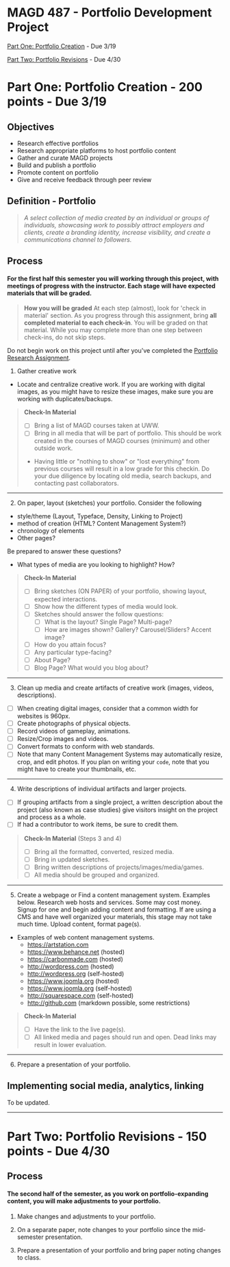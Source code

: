 # MAGD 487 - Portfolio Development Project 

[Part One: Portfolio Creation](#part1) - Due 3/19

[Part Two: Portfolio Revisions](#part2) - Due 4/30


<a named="part1"></a> 
# Part One: Portfolio Creation - 200 points - Due 3/19

## Objectives
+ Research effective portfolios
+ Research appropriate platforms to host portfolio content
+ Gather and curate MAGD projects
+ Build and publish a portfolio
+ Promote content on portfolio
+ Give and receive feedback through peer review

## Definition - Portfolio
> *A select collection of media created by an individual or groups of individuals, showcasing work to possibly attract employers and  clients, create a branding identity, increase visibility, and create a communications channel to followers.*

## Process
#### For the first half this semester you will working through this project, with meetings of progress with the instructor. Each stage will have expected materials that will be graded.

  > **How you will be graded**
  > At each step (almost), look for 'check in material' section. 
  > As you progress through this assignment, bring **all completed material to each check-in**. 
  > You will be graded on that material. 
  > While you may complete more than one step between check-ins, do not skip steps.

Do not begin work on this project until after you've completed the [Portfolio Research Assignment](PortfolioResearchAssignment.md).

1. Gather creative work
  - Locate and centralize creative work. If you are working with digital images, as you might have to resize these images, make sure you are working with duplicates/backups.

  > **Check-In Material**
  > - [ ] Bring a list of MAGD courses taken at UWW.
  > - [ ] Bring in all media that will be part of portfolio. This should be work created in the courses of MAGD courses (minimum) and other outside work.
  > - Having little or "nothing to show" or "lost everything" from previous courses will result in a low grade for this checkin. Do your due diligence by locating old media, search backups, and contacting past collaborators.

***
2. On paper, layout (sketches) your portfolio. Consider the following
  + style/theme (Layout, Typeface, Density, Linking to Project)
  + method of creation (HTML? Content Management System?)
  + chronology of elements
  + Other pages?

  Be prepared to answer these questions?
  + What types of media are you looking to highlight? How?

  > **Check-In Material**
  > - [ ] Bring sketches (ON PAPER) of your portfolio, showing layout, expected interactions.
  > - [ ] Show how the different types of media would look.
  > - [ ] Sketches should answer the follow questions:
  >   - [ ] What is the layout? Single Page? Multi-page?
  >   - [ ] How are images shown? Gallery? Carousel/Sliders? Accent image?
  > - [ ] How do you attain focus?
  > - [ ] Any particular type-facing?
  > - [ ] About Page?
  > - [ ] Blog Page? What would you blog about?

***
3. Clean up media and create artifacts of creative work (images, videos, descriptions).
  - [ ] When creating digital images, consider that a common width for websites is 960px.
  - [ ] Create photographs of physical objects.
  - [ ] Record videos of gameplay, animations.
  - [ ] Resize/Crop images and videos.
  - [ ] Convert formats to conform with web standards.
  - [ ] Note that many Content Management Systems may automatically resize, crop, and edit photos. If you plan on writing your ```code```, note that you might have to create your thumbnails, etc.

***
4. Write descriptions of individual artifacts and larger projects.
  - [ ] If grouping artifacts from a single project, a written description about the project (also known as case studies) give visitors insight on the project and process as a whole.
  - [ ] If had a contributor to work items, be sure to credit them.

  > **Check-In Material** (Steps 3 and 4)
  > - [ ] Bring all the formatted, converted, resized media.
  > - [ ] Bring in updated sketches.
  > - [ ] Bring written descriptions of projects/images/media/games.
  > - [ ] All media should be grouped and organized.

***
5. Create a webpage or Find a content management system. Examples below.
Research web hosts and services. Some may cost money. Signup for one and begin adding content and formatting. If are using a CMS and have well organized your materials, this stage may not take much time. Upload content, format page(s).
  - Examples of web content management systems.
    - https://artstation.com
    - https://www.behance.net (hosted)
    - https://carbonmade.com (hosted)
    - http://wordpress.com (hosted)
    - http://wordpress.org (self-hosted)
    - https://www.joomla.org (hosted)
    - https://www.joomla.org (self-hosted)
    - http://squarespace.com (self-hosted)
    - http://github.com (markdown possible, some restrictions)

  > **Check-In Material**
  > - [ ] Have the link to the live page(s).
  > - [ ] All linked media and pages should run and open. Dead links may result in lower evaluation. 

***
6. Prepare a presentation of your portfolio.


## Implementing social media, analytics, linking
To be updated. 

* * *

<a name="part2"></a>
# Part Two: Portfolio Revisions - 150 points - Due 4/30

## Process
#### The second half of the semester, as you work on portfolio-expanding content, you will make adjustments to your portfolio. 

1. Make changes and adjustments to your portfolio.

2. On a separate paper, note changes to your portfolio since the mid-semester presentation.

3. Prepare a presentation of your portfolio and bring paper noting changes to class. 
